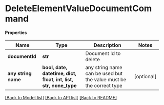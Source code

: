# DeleteElementValueDocumentCommand

#### Properties
Name | Type | Description | Notes
------------ | ------------- | ------------- | -------------
**documentId** | **str** | Document Id to delete | 
**any string name** | **bool, date, datetime, dict, float, int, list, str, none_type** | any string name can be used but the value must be the correct type | [optional]

[[Back to Model list]](../README.md#documentation-for-models) [[Back to API list]](../README.md#documentation-for-api-endpoints) [[Back to README]](../README.md)

